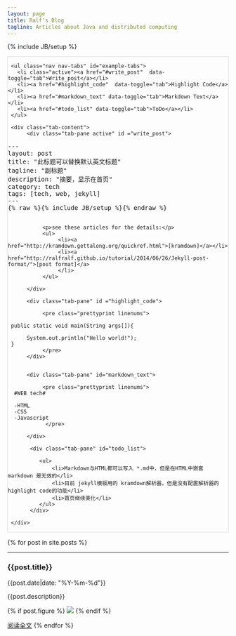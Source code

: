 ```yaml
---
layout: page
title: Ralf's Blog
tagline: Articles about Java and distributed computing
---
```

{% include JB/setup %}

<div class="tabbable" style="border:1px solid #ddd">
     
     <ul class="nav nav-tabs" id="example-tabs">
       <li class="active"><a href="#write_post"  data-toggle="tab">Write_post</a></li>
       <li><a href="#highlight_code"  data-toggle="tab">Highlight Code</a></li>
       <li><a href="#markdown_text" data-toggle="tab">Markdown Text</a></li>
       <li><a href="#todo_list" data-toggle="tab">ToDo</a></li>
     </ul>
     
     <div class="tab-content">
          <div class="tab-pane active" id ="write_post">
<pre class="prettyprint">
---
layout: post
title: "此标题可以替换默认英文标题"
tagline: "副标题"
description: "摘要，显示在首页"
category: tech
tags: [tech, web, jekyll]
---
{% raw %}{% include JB/setup %}{% endraw %}
   
</pre>

               <p>see these articles for the details:</p>
               <ul>
                    <li><a href="http://kramdown.gettalong.org/quickref.html">[kramdown]</a></li>
                    <li><a href="http://ralfralf.github.io/tutorial/2014/06/26/Jekyll-post-format/">[post format]</a>
                    </li>
               </ul>
                
          </div>
          
          <div class="tab-pane" id ="highlight_code">
               
               <pre class="prettyprint linenums">
                 
     public static void main(String args[]){
     
          System.out.println("Hello world!");
     }
               </pre>
          </div>
          
          
          <div class="tab-pane" id="markdown_text">
               
               <pre class="prettyprint linenums">
      #WEB tech#
      
      -HTML
      -CSS
      -Javascript
                </pre>
               
          </div>

           <div class="tab-pane" id="todo_list">

              <ul>
                  <li>Markdown与HTML都可以写入 *.md中，但是在HTML中嵌套 markdown 是无效的</li>
                  <li>目前 jekyll模板用的 kramdown解析器，但是没有配置解析器的highlight code的功能</li>
                  <li>首页继续美化</li>
              </ul>
           </div>
     
     </div>

</div>

{% for post in site.posts %}
  <hr>
  <h3>{{post.title}}</h3>  
  {{post.date|date: "%Y-%m-%d"}}

  {{post.description}}

  {% if post.figure %}
<a href="{{post.url}}"><img src="{{post.figure}}"/></a>
  {% endif %}

  [阅读全文]({{post.url}})
{% endfor %}


